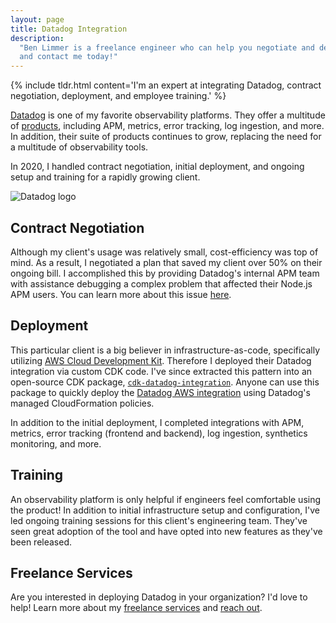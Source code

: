 ```yaml
---
layout: page
title: Datadog Integration
description:
  "Ben Limmer is a freelance engineer who can help you negotiate and deploy Datadog for your organization. Learn more
  and contact me today!"
---
```


{% include tldr.html content='I\'m an expert at integrating Datadog, contract negotiation, deployment, and employee training.' %}

[Datadog](https://datadoghq.com) is one of my favorite observability platforms. They offer a multitude of
[products](https://www.datadoghq.com/product/), including APM, metrics, error tracking, log ingestion, and more. In
addition, their suite of products continues to grow, replacing the need for a multitude of observability tools.

In 2020, I handled contract negotiation, initial deployment, and ongoing setup and training for a rapidly growing
client.

<div class='center mt-5 mb-5'>
  <img src="{{ site.base_url }}/{% ministamp _images/portfolio/freelance/datadog-integration/datadog-logo.svg assets/images/pages/portfolio/freelance/datadog-integration/datadog-logo.svg %}" style='max-width: 40%' alt='Datadog logo'>
</div>

## Contract Negotiation

Although my client's usage was relatively small, cost-efficiency was top of mind. As a result, I negotiated a plan that
saved my client over 50% on their ongoing bill. I accomplished this by providing Datadog's internal APM team with
assistance debugging a complex problem that affected their Node.js APM users. You can learn more about this issue
[here](https://github.com/DataDog/dd-trace-js/issues/1095).

## Deployment

This particular client is a big believer in infrastructure-as-code, specifically utilizing
[AWS Cloud Development Kit](https://aws.amazon.com/cdk/). Therefore I deployed their Datadog integration via custom CDK
code. I've since extracted this pattern into an open-source CDK package,
[`cdk-datadog-integration`](https://github.com/blimmer/cdk-datadog-integration). Anyone can use this package to quickly
deploy the
[Datadog AWS integration](https://docs.datadoghq.com/integrations/amazon_web_services/?tab=roledelegation#setup) using
Datadog's managed CloudFormation policies.

In addition to the initial deployment, I completed integrations with APM, metrics, error tracking (frontend and
backend), log ingestion, synthetics monitoring, and more.

## Training

An observability platform is only helpful if engineers feel comfortable using the product! In addition to initial
infrastructure setup and configuration, I've led ongoing training sessions for this client's engineering team. They've
seen great adoption of the tool and have opted into new features as they've been released.

## Freelance Services

Are you interested in deploying Datadog in your organization? I'd love to help! Learn more about my
[freelance services](/freelance) and [reach out](/freelance/contact).
